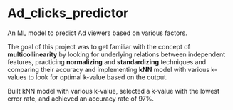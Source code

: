 # Ad_clicks_predictor
An ML model to predict Ad viewers based on various factors.


The goal of this project was to get familiar with the concept of **multicollinearity** by looking for underlying relations between independent features, practicing **normalizing** and **standardizing** techniques and comparing their accuracy and implementing **kNN** model with various k-values to look for optimal k-value based on the output.


Built kNN model with various k-value, selected a k-value with the lowest error rate, and achieved an accuracy rate of 97%.
